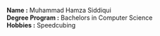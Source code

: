 **Name :** Muhammad Hamza Siddiqui
<br/>
**Degree Program :** Bachelors in Computer Science
<br/>
**Hobbies :** Speedcubing
